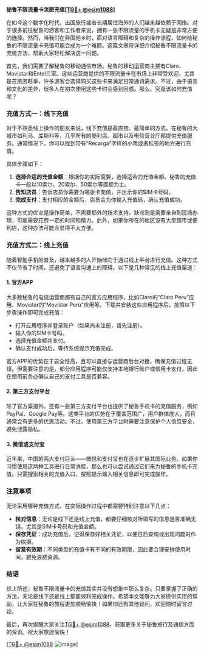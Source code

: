 **秘鲁不限流量卡怎麽充值[[TG💪+ @esim1088](https://t.me/s/esim1088)]**

在如今这个数字化时代，出国旅行或者长期居住海外的人们越来越依赖于网络。对于很多前往秘鲁的游客和工作者来说，拥有一张不限流量的手机卡无疑是非常方便的选择。然而，当我们在异国他乡时，面对语言障碍和复杂的操作流程，如何给秘鲁的不限流量卡充值可能会成为一个难题。这篇文章将详细介绍秘鲁不限流量卡的充值方法，帮助大家轻松解决这一问题。

首先，我们需要了解秘鲁的移动通信市场。秘鲁的移动运营商主要有Claro、Movistar和Entel三家。这些运营商提供的不限流量卡在市场上非常受欢迎，尤其是在旅游旺季，许多游客会选择购买这些卡来满足日常通讯需求。不过，由于语言和文化的差异，很多人在初次使用这些卡时会感到困惑。那么，究竟该如何充值呢？

### 充值方式一：线下充值

对于不熟悉线上操作的朋友来说，线下充值是最直接、最简单的方式。在秘鲁的大城市如利马、库斯科等，几乎所有的便利店、超市以及电信营业厅都提供充值服务。通常情况下，你可以找到带有“Recarga”字样的小票或者标签的地方进行充值。

具体步骤如下：
1. **选择合适的充值金额**：根据你的实际需要，选择适合的充值金额。秘鲁的充值卡一般以10索尔、20索尔、50索尔等面额为主。
2. **告知店员**：告诉店员你需要为哪张卡充值，并出示你的SIM卡号码。
3. **完成支付**：支付相应的金额后，店员会为你输入充值码，确认充值成功。

这种方式的优点是操作简单，不需要额外的技术支持，缺点则是需要亲自到现场办理，可能需要花费一定的时间和精力。此外，如果你所在的地区没有大型超市或便利店，这种办法可能会显得不太方便。

### 充值方式二：线上充值

随着智能手机的普及，越来越多的人开始倾向于通过线上平台进行充值。这种方式不仅节省了时间，还避免了语言沟通上的障碍。以下是几种常见的线上充值渠道：

#### 1. 官方APP

大多数秘鲁的电信运营商都有自己的官方应用程序，比如Claro的“Claro Peru”应用、Movistar的“Movistar Perú”应用等。下载并安装这些应用程序后，按照以下步骤操作即可完成充值：

- 打开应用程序并登录账户（如果尚未注册，请先注册）。
- 输入你的SIM卡号码。
- 选择充值金额并支付。
- 确认支付成功后，等待系统提示充值完成。

官方APP的优势在于安全性高，且可以直接与运营商后台对接，确保充值过程无误。但需要注意的是，部分应用程序可能仅支持本地银行账户或信用卡支付，因此在使用前务必确认自己的支付工具是否兼容。

#### 2. 第三方支付平台

除了官方渠道外，还有一些第三方支付平台也提供了秘鲁手机卡的充值服务，例如PayPal、Google Pay等。这类平台的优势在于覆盖范围广，用户群体庞大，而且通常会有更多的优惠活动。不过，使用第三方平台时需要注意保护个人信息安全，避免泄露隐私。

#### 3. 微信或支付宝

近年来，中国的两大支付巨头——微信和支付宝也在逐步扩展其国际业务。如果你习惯使用这两种工具进行日常消费，那么也可以尝试通过它们来为秘鲁的手机卡充值。只需搜索相关的充值入口，按照提示输入相关信息即可完成操作。

### 注意事项

无论采用哪种充值方式，在实际操作过程中都需要特别注意以下几点：

- **核对信息**：无论是线下还是线上充值，都要仔细核对所填写的信息是否准确无误，尤其是SIM卡号码和充值金额。
- **保存凭证**：成功充值后，记得保存好相关凭证，以便日后查询或出现问题时作为依据。
- **留意有效期**：不同类型的充值卡有不同的有效期限，因此要合理安排使用时间，避免浪费资源。

### 结语

综上所述，秘鲁不限流量卡的充值其实并没有想象中那么复杂。只要掌握了正确的方法，无论是线下还是线上都能顺利完成操作。希望本文能够为大家提供实用的帮助，让大家在秘鲁的旅程更加顺畅愉快！如果你还有其他疑问，欢迎随时留言讨论。

最后，再次提醒大家关注[TG💪+ @esim1088](https://t.me/s/esim1088)，获取更多关于秘鲁旅行及通信方面的资讯。祝大家旅途愉快！

[[TG💪+ @esim1088](https://t.me/s/esim1088) ![Image](https://i.postimg.cc/4NQfJmqS/Snipaste-2025-05-13-00-14-12.png)]
